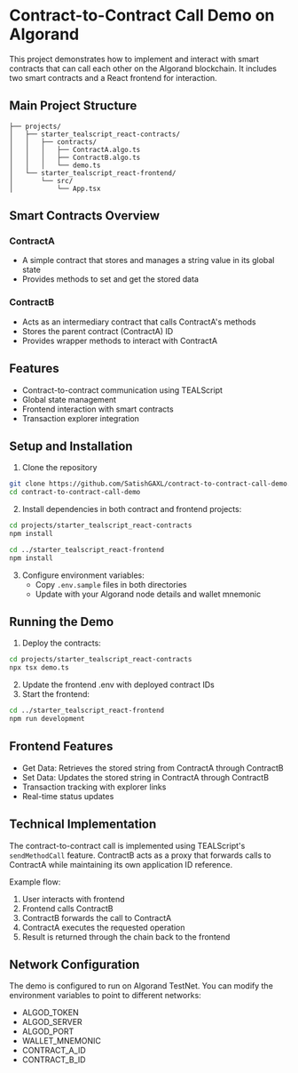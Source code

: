 # Contract-to-Contract Call Demo on Algorand

This project demonstrates how to implement and interact with smart contracts that can call each other on the Algorand blockchain. It includes two smart contracts and a React frontend for interaction.

## Main Project Structure

```
├── projects/
│   ├── starter_tealscript_react-contracts/
│   │   ├── contracts/
│   │   │   ├── ContractA.algo.ts
│   │   │   ├── ContractB.algo.ts
│   │   │   └── demo.ts
│   └── starter_tealscript_react-frontend/
│       └── src/
│           └── App.tsx
```

## Smart Contracts Overview

### ContractA
- A simple contract that stores and manages a string value in its global state
- Provides methods to set and get the stored data

### ContractB
- Acts as an intermediary contract that calls ContractA's methods
- Stores the parent contract (ContractA) ID
- Provides wrapper methods to interact with ContractA

## Features

- Contract-to-contract communication using TEALScript
- Global state management
- Frontend interaction with smart contracts
- Transaction explorer integration

## Setup and Installation

1. Clone the repository
```bash
git clone https://github.com/SatishGAXL/contract-to-contract-call-demo.git
cd contract-to-contract-call-demo
```
2. Install dependencies in both contract and frontend projects:
```bash
cd projects/starter_tealscript_react-contracts
npm install

cd ../starter_tealscript_react-frontend
npm install
```

3. Configure environment variables:
   - Copy `.env.sample` files in both directories
   - Update with your Algorand node details and wallet mnemonic

## Running the Demo

1. Deploy the contracts:
```bash
cd projects/starter_tealscript_react-contracts
npx tsx demo.ts
```

2. Update the frontend .env with deployed contract IDs
3. Start the frontend:
```bash
cd ../starter_tealscript_react-frontend
npm run development
```

## Frontend Features

- Get Data: Retrieves the stored string from ContractA through ContractB
- Set Data: Updates the stored string in ContractA through ContractB
- Transaction tracking with explorer links
- Real-time status updates

## Technical Implementation

The contract-to-contract call is implemented using TEALScript's `sendMethodCall` feature. ContractB acts as a proxy that forwards calls to ContractA while maintaining its own application ID reference.

Example flow:
1. User interacts with frontend
2. Frontend calls ContractB
3. ContractB forwards the call to ContractA
4. ContractA executes the requested operation
5. Result is returned through the chain back to the frontend

## Network Configuration

The demo is configured to run on Algorand TestNet. You can modify the environment variables to point to different networks:

- ALGOD_TOKEN
- ALGOD_SERVER
- ALGOD_PORT
- WALLET_MNEMONIC
- CONTRACT_A_ID
- CONTRACT_B_ID